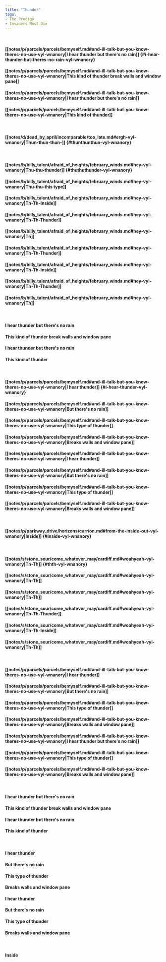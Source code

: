 ```yaml
---
title: "Thunder"
tags:
- The Prodigy
- Invaders Must Die
---
```

&nbsp;
#### [[notes/p/parcels/parcels/bemyself.md#and-ill-talk-but-you-know-theres-no-use-vyl-wnanory|I hear thunder but there's no rain]] {#i-hear-thunder-but-theres-no-rain-vyl-wnanory}
#### [[notes/p/parcels/parcels/bemyself.md#and-ill-talk-but-you-know-theres-no-use-vyl-wnanory|This kind of thunder break walls and window pane]]
#### [[notes/p/parcels/parcels/bemyself.md#and-ill-talk-but-you-know-theres-no-use-vyl-wnanory|I hear thunder but there's no rain]]
#### [[notes/p/parcels/parcels/bemyself.md#and-ill-talk-but-you-know-theres-no-use-vyl-wnanory|This kind of thunder]]
&nbsp;
#### [[notes/d/dead_by_april/incomparable/too_late.md#ergh-vyl-wnanory|Thun-thun-thun-]] {#thunthunthun-vyl-wnanory}
&nbsp;
#### [[notes/b/billy_talent/afraid_of_heights/february_winds.md#hey-vyl-wnanory|Thu-thu-thunder]] {#thuthuthunder-vyl-wnanory}
#### [[notes/b/billy_talent/afraid_of_heights/february_winds.md#hey-vyl-wnanory|Thu-thu-this type]]
#### [[notes/b/billy_talent/afraid_of_heights/february_winds.md#hey-vyl-wnanory|Th-Th-Inside]]
#### [[notes/b/billy_talent/afraid_of_heights/february_winds.md#hey-vyl-wnanory|Th-Th-Thunder]]
#### [[notes/b/billy_talent/afraid_of_heights/february_winds.md#hey-vyl-wnanory|Th]]
#### [[notes/b/billy_talent/afraid_of_heights/february_winds.md#hey-vyl-wnanory|Th-Th-Thunder]]
#### [[notes/b/billy_talent/afraid_of_heights/february_winds.md#hey-vyl-wnanory|Th-Th-Inside]]
#### [[notes/b/billy_talent/afraid_of_heights/february_winds.md#hey-vyl-wnanory|Th-Th-Thunder]]
#### [[notes/b/billy_talent/afraid_of_heights/february_winds.md#hey-vyl-wnanory|Th]]
&nbsp;
#### I hear thunder but there's no rain
#### This kind of thunder break walls and window pane
#### I hear thunder but there's no rain
#### This kind of thunder
&nbsp;
#### [[notes/p/parcels/parcels/bemyself.md#and-ill-talk-but-you-know-theres-no-use-vyl-wnanory|I hear thunder]] {#i-hear-thunder-vyl-wnanory}
#### [[notes/p/parcels/parcels/bemyself.md#and-ill-talk-but-you-know-theres-no-use-vyl-wnanory|But there's no rain]]
#### [[notes/p/parcels/parcels/bemyself.md#and-ill-talk-but-you-know-theres-no-use-vyl-wnanory|This type of thunder]]
#### [[notes/p/parcels/parcels/bemyself.md#and-ill-talk-but-you-know-theres-no-use-vyl-wnanory|Breaks walls and window pane]]
#### [[notes/p/parcels/parcels/bemyself.md#and-ill-talk-but-you-know-theres-no-use-vyl-wnanory|I hear thunder]]
#### [[notes/p/parcels/parcels/bemyself.md#and-ill-talk-but-you-know-theres-no-use-vyl-wnanory|But there's no rain]]
#### [[notes/p/parcels/parcels/bemyself.md#and-ill-talk-but-you-know-theres-no-use-vyl-wnanory|This type of thunder]]
#### [[notes/p/parcels/parcels/bemyself.md#and-ill-talk-but-you-know-theres-no-use-vyl-wnanory|Breaks walls and window pane]]
&nbsp;
#### [[notes/p/parkway_drive/horizons/carrion.md#from-the-inside-out-vyl-wnanory|Inside]] {#inside-vyl-wnanory}
&nbsp;
#### [[notes/s/stone_sour/come_whatever_may/cardiff.md#woahyeah-vyl-wnanory|Th-Th]] {#thth-vyl-wnanory}
#### [[notes/s/stone_sour/come_whatever_may/cardiff.md#woahyeah-vyl-wnanory|Th-Th]]
#### [[notes/s/stone_sour/come_whatever_may/cardiff.md#woahyeah-vyl-wnanory|Th-Th]]
#### [[notes/s/stone_sour/come_whatever_may/cardiff.md#woahyeah-vyl-wnanory|Th-Th-Thunder]]
#### [[notes/s/stone_sour/come_whatever_may/cardiff.md#woahyeah-vyl-wnanory|Th-Th-Inside]]
#### [[notes/s/stone_sour/come_whatever_may/cardiff.md#woahyeah-vyl-wnanory|Th-Th]]
&nbsp;
#### [[notes/p/parcels/parcels/bemyself.md#and-ill-talk-but-you-know-theres-no-use-vyl-wnanory|I hear thunder]]
#### [[notes/p/parcels/parcels/bemyself.md#and-ill-talk-but-you-know-theres-no-use-vyl-wnanory|But there's no rain]]
#### [[notes/p/parcels/parcels/bemyself.md#and-ill-talk-but-you-know-theres-no-use-vyl-wnanory|This type of thunder]]
#### [[notes/p/parcels/parcels/bemyself.md#and-ill-talk-but-you-know-theres-no-use-vyl-wnanory|Breaks walls and window pane]]
#### [[notes/p/parcels/parcels/bemyself.md#and-ill-talk-but-you-know-theres-no-use-vyl-wnanory|I hear thunder but there's no rain]]
#### [[notes/p/parcels/parcels/bemyself.md#and-ill-talk-but-you-know-theres-no-use-vyl-wnanory|This type of thunder]]
#### [[notes/p/parcels/parcels/bemyself.md#and-ill-talk-but-you-know-theres-no-use-vyl-wnanory|Breaks walls and window pane]]
&nbsp;
#### I hear thunder but there's no rain
#### This kind of thunder break walls and window pane
#### I hear thunder but there's no rain
#### This kind of thunder
&nbsp;
#### I hear thunder
#### But there's no rain
#### This type of thunder
#### Breaks walls and window pane
#### I hear thunder
#### But there's no rain
#### This type of thunder
#### Breaks walls and window pane
&nbsp;
#### Inside
